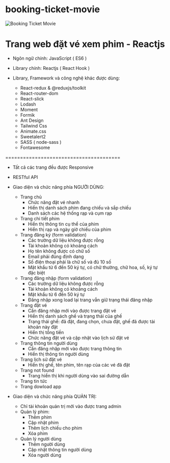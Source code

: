 # booking-ticket-movie

![Booking Ticket Movie](bookingticketmovie/frontend/public/images/bookingmovie.png)

# Trang web đặt vé xem phim - Reactjs
* Ngôn ngữ chính: JavaScript ( ES6 )

* Library chính: Reactjs ( React Hook )

* Library, Framework và công nghệ khác được dùng: 
    + React-redux & @reduxjs/toolkit
    + React-router-dom
    + React-slick
    + Lodash   
    + Moment
    + Formik
    + Ant Design
    + Tailwind Css
    + Animate.css
    + Sweetalert2
    + SASS ( node-sass )
    + Fontawesome

=======================================

* Tất cả các trang đều được Responsive
* RESTful API

* Giao diện và chức năng phía NGƯỜI DÙNG: 
    - Trang chủ 
        + Chức năng đặt vé nhanh
        + Hiển thị danh sách phim đang chiếu và sắp chiếu
        + Danh sách các hệ thống rạp và cụm rạp
    - Trang chi tiết phim
        + Hiển thị thông tin cụ thể của phim
        + Hiển thị rạp và ngày giờ chiếu của phim
    - Trang đăng ký (form validation)
        + Các trường dữ liệu không được rỗng
        + Tài khoản không có khoảng cách
        + Họ tên không được có chữ số
        + Email phải đúng định dạng
        + Số điện thoại phải là chữ số và đủ 10 số
        + Mật khẩu từ 6 đến 50 ký tự, có chữ thường, chữ hoa, số, ký tự đặc biệt 
    - Trang đăng nhập (form validation)
        + Các trường dữ liệu không được rỗng
        + Tài khoản không có khoảng cách
        + Mật khẩu từ 6 đến 50 ký tự
        + Đăng nhập xong load lại trang vẫn giữ trạng thái đăng nhập
    - Trang đặt vé
        + Cần đăng nhập mới vào được trang đặt vé 
        + Hiển thị danh sách ghế và trạng thái của ghế 
        + Trạng thái ghế: đã đặt, đang chọn, chưa đặt, ghế đã được tài khoản này đặt
        + Hiển thị tổng tiền
        + Chức năng đặt vé và cập nhật vào lịch sử đặt vé
    - Trang thông tin người dùng
        + Cần đăng nhập mới vào được trang thông tin 
        + Hiển thị thông tin người dùng
    - Trang lịch sử đặt vé
        + Hiển thị ghế, tên phim, tên rạp của các vé đã đặt
    - Trang not found
        + Trang hiển thị khi người dùng vào sai đường dẫn
    - Trang tin tức 
    - Trang dowload app

* Giao diện và chức năng phía QUẢN TRỊ: 
    - Chỉ tài khoản quản trị mới vào được trang admin
    - Quản lý phim:  
        + Thêm phim
        + Cập nhật phim
        + Thêm lịch chiếu cho phim
        + Xóa phim
    - Quản lý người dùng
        + Thêm người dùng
        + Cập nhật thông tin người dùng
        + Xóa người dùng
